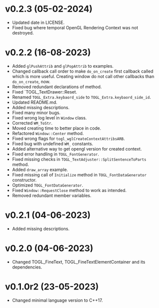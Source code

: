 # v0.2.3 (05-02-2024)
* Updated date in LICENSE.
* Fixed bug where temporal OpenGL Rendering Context was not destroyed.
# v0.2.2 (16-08-2023)
* Added `glPushAttrib` and `glPopAttrib` to examples.
* Changed callback call order to make `do_on_create` first callback called which is more useful.
  Creating window do not call other callbacks than `do_on_create`, now.
* Removed redundant declarations of method.
* Fixed `TOGL_TextDrawer::Reset.
* Renamed `TOGL_Extra.keybaord_side` to `TOGL_Extra.keybaord_side_id`.
* Updated README.md.
* Added missing descriptions.
* Fixed many minor bugs.
* Fixed wrong log level in `Window` class.
* Corrected `WM_ToStr`.
* Moved creating time to better place in code.
* Refactored `Window::Center` method.
* Fixed wrong flags for `togl_wglCreateContextAttribsARB`.
* Fixed bug with undefined `WM_` constants.
* Added alternative way to get opengl version for created context.
* Fixed error handling in `TOGL_FontGenerator`.
* Fixed missing checks in `TOGL_TextAdjuster::SplitSentenceToParts` method.
* Added `draw_array` example.
* Fixed missing call of `Initialize` method in `TOGL_FontDataGenerator` constructor.
* Optimized `TOGL_FontDataGenerator`.
* Fixed `Window::RequestClose` method to work as intended.
* Removed redundant member variables.
# v0.2.1 (04-06-2023)
- Added missing descriptions.
# v0.2.0 (04-06-2023)
- Changed TOGL_FineText, TOGL_FineTextElementContainer and its dependencies.
# v0.1.0r2 (23-05-2023)
- Changed minimal language version to C++17.